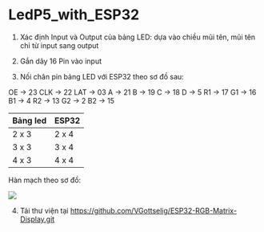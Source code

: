 # LedP5_with_ESP32 

1. Xác định Input và Output của bảng LED: dựa vào chiều mũi tên, mũi tên chỉ từ input sang output 

2. Gắn dây 16 Pin vào input 

3. Nối chân pin bảng LED với ESP32 theo sơ đồ sau: 

OE  -> 23 
CLK -> 22
LAT -> 03
A   -> 21
B   -> 19
C   -> 18
D   -> 5
R1  -> 17
G1  -> 16
B1  -> 4
R2  -> 13
G2  -> 2
B2  -> 15

|Bảng led | ESP32|
|---------|------|
| 2 x 3| 2 x 4|
| 3 x 3| 3 x 4|
| 4 x 3| 4 x 4|

Hàn mạch theo sơ đồ: 

<img src="https://i.imgur.com/qFTazNE.png"> 

4. Tải thư viện tại https://github.com/VGottselig/ESP32-RGB-Matrix-Display.git
